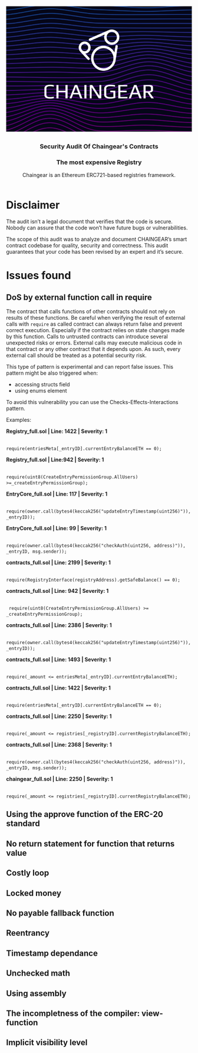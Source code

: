 <h1 align="center">
  <img src="/logo_chaigear_970.png"
  alt="chaingear" width="970"></a>
</h1>

<h3 align="center">Security Audit Of Chaingear's Contracts</h3>
<h3 align="center">The most expensive Registry</h3>
<div align="center">
  Chaingear is an Ethereum ERC721-based registries framework.
</div>

<br />

# Disclaimer 

The audit isn’t a legal document that verifies that the code is secure. Nobody can assure that the code won’t have future bugs or vulnerabilities.  

The scope of this audit was to analyze and document CHAINGEAR’s smart contract codebase for quality, security and correctness. This audit guarantees that your code has been revised by an expert and it’s secure. 

# Issues found 

## DoS by external function call in require

The contract that calls functions of other contracts should not rely on results of these functions. Be careful when verifying the result of external calls with <code>require</code> as called contract can always return false and prevent correct execution. Especially if the contract relies on state changes made by this function.
Calls to untrusted contracts can introduce several unexpected risks or errors. External calls may execute malicious code in that contract or any other contract that it depends upon. As such, every external call should be treated as a potential security risk. 

This type of pattern is experimental and can report false issues. This pattern might be also triggered when: 
- accessing structs field
- using enums element

To avoid this vulnerability you can use the Checks-Effects-Interactions pattern.

Examples: 

**Registry_full.sol | Line: 1422 | Severity: 1**

```solidity

require(entriesMeta[_entryID].currentEntryBalanceETH == 0);

```
**Registry_full.sol | Line:942 |  Severity: 1**

```solidity

require(uint8(CreateEntryPermissionGroup.AllUsers) >=_createEntryPermissionGroup);

```

**EntryCore_full.sol | Line: 117 | Severity: 1**

```solidity

require(owner.call(bytes4(keccak256("updateEntryTimestamp(uint256)")), _entryID));

```

**EntryCore_full.sol | Line: 99 | Severity: 1**

```solidity

require(owner.call(bytes4(keccak256("checkAuth(uint256, address)")), _entryID, msg.sender));

```

**contracts_full.sol | Line: 2199 | Severity: 1**

```solidity

require(RegistryInterface(registryAddress).getSafeBalance() == 0);

```

**contracts_full.sol | Line: 942 | Severity: 1**

```solidity

 require(uint8(CreateEntryPermissionGroup.AllUsers) >= _createEntryPermissionGroup);

```

**contracts_full.sol | Line: 2386 | Severity: 1**

```solidity

require(owner.call(bytes4(keccak256("updateEntryTimestamp(uint256)")), _entryID));

```

**contracts_full.sol | Line: 1493 | Severity: 1**

```solidity

require(_amount <= entriesMeta[_entryID].currentEntryBalanceETH);

```

**contracts_full.sol | Line: 1422 | Severity: 1**

```solidity

require(entriesMeta[_entryID].currentEntryBalanceETH == 0);

```

**contracts_full.sol | Line: 2250 | Severity: 1**

```solidity

require(_amount <= registries[_registryID].currentRegistryBalanceETH);

```

**contracts_full.sol | Line: 2368 | Severity: 1**

```solidity

require(owner.call(bytes4(keccak256("checkAuth(uint256, address)")), _entryID, msg.sender));

```

**chaingear_full.sol | Line: 2250 | Severity: 1**

```solidity

require(_amount <= registries[_registryID].currentRegistryBalanceETH);

```

## Using the approve function of the ERC-20 standard

## No return statement for function that returns value 

## Costly loop

## Locked money

## No payable fallback function

## Reentrancy 

## Timestamp dependance

## Unchecked math

## Using assembly

## The incompletness of the compiler: view-function 

## Implicit visibility level